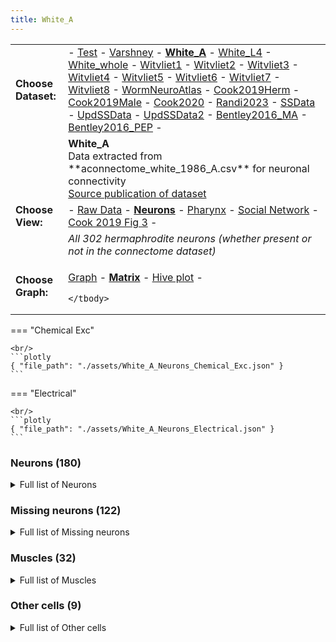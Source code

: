 ```yaml
---
title: White_A
---
```



<table>
    <tbody>
        <tr>
            <td><b>Choose Dataset: </b></td>
            <td>- <a href="../Neurons_Test_data">Test</a> - <a href="../Neurons_Varshney_data">Varshney</a> - <b><a href="../Neurons_White_A_data">White_A</a></b> - <a href="../Neurons_White_L4_data">White_L4</a> - <a href="../Neurons_White_whole_data">White_whole</a> - <a href="../Neurons_Witvliet1_data">Witvliet1</a> - <a href="../Neurons_Witvliet2_data">Witvliet2</a> - <a href="../Neurons_Witvliet3_data">Witvliet3</a> - <a href="../Neurons_Witvliet4_data">Witvliet4</a> - <a href="../Neurons_Witvliet5_data">Witvliet5</a> - <a href="../Neurons_Witvliet6_data">Witvliet6</a> - <a href="../Neurons_Witvliet7_data">Witvliet7</a> - <a href="../Neurons_Witvliet8_data">Witvliet8</a> - <a href="../Neurons_WormNeuroAtlas_data">WormNeuroAtlas</a> - <a href="../Neurons_Cook2019Herm_data">Cook2019Herm</a> - <a href="../Neurons_Cook2019Male_data">Cook2019Male</a> - <a href="../Neurons_Cook2020_data">Cook2020</a> - <a href="../Neurons_Randi2023_data">Randi2023</a> - <a href="../Neurons_SSData_data">SSData</a> - <a href="../Neurons_UpdSSData_data">UpdSSData</a> - <a href="../Neurons_UpdSSData2_data">UpdSSData2</a> - <a href="../Neurons_Bentley2016_MA_data">Bentley2016_MA</a> - <a href="../Neurons_Bentley2016_PEP_data">Bentley2016_PEP</a> - </td>
        </tr>
        <tr>
            <td ></td>
            <td ><b>White_A</b><br/>Data extracted from **aconnectome_white_1986_A.csv** for neuronal connectivity<br/><a href="../White_1986">Source publication of dataset</a></td>
        </tr>
        <tr>
            <td><b>Choose View: </b></td>
            <td> - <a href="../White_A_data">Raw Data</a> - <b><a href="../Neurons_White_A_data">Neurons</a></b> - <a href="../Pharynx_White_A_data">Pharynx</a> - <a href="../Social_White_A_data">Social Network</a> - <a href="../Full1_White_A_data">Cook 2019 Fig 3</a> - </td>
        </tr>
        <tr>
            <td ></td>
            <td ><i>All 302 hermaphrodite neurons (whether present or not in the connectome dataset)</i></td>
        </tr>
        <tr>
            <td><b>Choose Graph:</b></td>
            <td>

<a href="../Neurons_White_A_data_graph">Graph</a> - <b><a href="../Neurons_White_A_data">Matrix</a></b> - <a href="../Neurons_White_A_data_hiveplot">Hive plot</a> - 


    </tbody>
</table>=== "Chemical Exc"

    <br/>
    ```plotly
    { "file_path": "./assets/White_A_Neurons_Chemical_Exc.json" }
    ```

=== "Electrical"

    <br/>
    ```plotly
    { "file_path": "./assets/White_A_Neurons_Electrical.json" }
    ```


### Neurons (180)
<details><summary>Full list of Neurons</summary>
<a href="../Cells/index.html#ADAL" title="Layer 3 interneuron">ADAL</a> | <a href="../Cells/index.html#ADAR" title="Layer 3 interneuron">ADAR</a> | <a href="../Cells/index.html#ADEL" title="Sensory neuron (mechanosensory)">ADEL</a> | <a href="../Cells/index.html#ADER" title="Sensory neuron (mechanosensory)">ADER</a> | <a href="../Cells/index.html#ADFL" title="Sensory neuron (amphid)">ADFL</a> | <a href="../Cells/index.html#ADFR" title="Sensory neuron (amphid)">ADFR</a> | <a href="../Cells/index.html#ADLL" title="Sensory neuron (amphid, nociceptive)">ADLL</a> | <a href="../Cells/index.html#ADLR" title="Sensory neuron (amphid, nociceptive)">ADLR</a> | <a href="../Cells/index.html#AFDL" title="Sensory neuron (amphid)">AFDL</a> | <a href="../Cells/index.html#AFDR" title="Sensory neuron (amphid)">AFDR</a> | <a href="../Cells/index.html#AIAL" title="Layer 3 interneuron">AIAL</a> | <a href="../Cells/index.html#AIAR" title="Layer 3 interneuron">AIAR</a> | <a href="../Cells/index.html#AIBL" title="Layer 2 interneuron">AIBL</a> | <a href="../Cells/index.html#AIBR" title="Layer 2 interneuron">AIBR</a> | <a href="../Cells/index.html#AIML" title="Category 4 interneuron">AIML</a> | <a href="../Cells/index.html#AIMR" title="Category 4 interneuron">AIMR</a> | <a href="../Cells/index.html#AINL" title="Category 4 interneuron">AINL</a> | <a href="../Cells/index.html#AINR" title="Category 4 interneuron">AINR</a> | <a href="../Cells/index.html#AIYL" title="Layer 3 interneuron">AIYL</a> | <a href="../Cells/index.html#AIYR" title="Layer 3 interneuron">AIYR</a> | <a href="../Cells/index.html#AIZL" title="Layer 3 interneuron">AIZL</a> | <a href="../Cells/index.html#AIZR" title="Layer 3 interneuron">AIZR</a> | <a href="../Cells/index.html#ALA" title="Layer 3 interneuron">ALA</a> | <a href="../Cells/index.html#ALML" title="Sensory neuron (mechanosensory)">ALML</a> | <a href="../Cells/index.html#ALMR" title="Sensory neuron (mechanosensory)">ALMR</a> | <a href="../Cells/index.html#ALNL" title="Sensory neuron (touch)">ALNL</a> | <a href="../Cells/index.html#ALNR" title="Sensory neuron (touch)">ALNR</a> | <a href="../Cells/index.html#AQR" title="Sensory neuron (touch)">AQR</a> | <a href="../Cells/index.html#ASEL" title="Sensory neuron (amphid)">ASEL</a> | <a href="../Cells/index.html#ASER" title="Sensory neuron (amphid)">ASER</a> | <a href="../Cells/index.html#ASGL" title="Sensory neuron (amphid)">ASGL</a> | <a href="../Cells/index.html#ASGR" title="Sensory neuron (amphid)">ASGR</a> | <a href="../Cells/index.html#ASHL" title="Sensory neuron (amphid, nociceptive)">ASHL</a> | <a href="../Cells/index.html#ASHR" title="Sensory neuron (amphid, nociceptive)">ASHR</a> | <a href="../Cells/index.html#ASIL" title="Sensory neuron (amphid)">ASIL</a> | <a href="../Cells/index.html#ASIR" title="Sensory neuron (amphid)">ASIR</a> | <a href="../Cells/index.html#ASJL" title="Sensory neuron (amphid)">ASJL</a> | <a href="../Cells/index.html#ASJR" title="Sensory neuron (amphid)">ASJR</a> | <a href="../Cells/index.html#ASKL" title="Sensory neuron (amphid)">ASKL</a> | <a href="../Cells/index.html#ASKR" title="Sensory neuron (amphid)">ASKR</a> | <a href="../Cells/index.html#AUAL" title="Layer 3 interneuron">AUAL</a> | <a href="../Cells/index.html#AUAR" title="Layer 3 interneuron">AUAR</a> | <a href="../Cells/index.html#AVAL" title="Layer 1 interneuron">AVAL</a> | <a href="../Cells/index.html#AVAR" title="Layer 1 interneuron">AVAR</a> | <a href="../Cells/index.html#AVBL" title="Layer 1 interneuron">AVBL</a> | <a href="../Cells/index.html#AVBR" title="Layer 1 interneuron">AVBR</a> | <a href="../Cells/index.html#AVDL" title="Layer 2 interneuron">AVDL</a> | <a href="../Cells/index.html#AVDR" title="Layer 2 interneuron">AVDR</a> | <a href="../Cells/index.html#AVEL" title="Layer 1 interneuron">AVEL</a> | <a href="../Cells/index.html#AVER" title="Layer 1 interneuron">AVER</a> | <a href="../Cells/index.html#AVFL" title="Layer 3 interneuron">AVFL</a> | <a href="../Cells/index.html#AVFR" title="Layer 3 interneuron">AVFR</a> | <a href="../Cells/index.html#AVHL" title="Layer 3 interneuron">AVHL</a> | <a href="../Cells/index.html#AVHR" title="Layer 3 interneuron">AVHR</a> | <a href="../Cells/index.html#AVJL" title="Layer 2 interneuron">AVJL</a> | <a href="../Cells/index.html#AVJR" title="Layer 2 interneuron">AVJR</a> | <a href="../Cells/index.html#AVKL" title="Layer 2 interneuron">AVKL</a> | <a href="../Cells/index.html#AVKR" title="Layer 2 interneuron">AVKR</a> | <a href="../Cells/index.html#AVL" title="Layer 2 interneuron">AVL</a> | <a href="../Cells/index.html#AVM" title="Sensory neuron (mechanosensory)">AVM</a> | <a href="../Cells/index.html#AWAL" title="Sensory neuron (amphid)">AWAL</a> | <a href="../Cells/index.html#AWAR" title="Sensory neuron (amphid)">AWAR</a> | <a href="../Cells/index.html#AWBL" title="Sensory neuron (amphid)">AWBL</a> | <a href="../Cells/index.html#AWBR" title="Sensory neuron (amphid)">AWBR</a> | <a href="../Cells/index.html#AWCL" title="Sensory neuron (amphid)">AWCL</a> | <a href="../Cells/index.html#AWCR" title="Sensory neuron (amphid)">AWCR</a> | <a href="../Cells/index.html#BAGL" title="Sensory neuron (O2, CO2, social signals, touch)">BAGL</a> | <a href="../Cells/index.html#BAGR" title="Sensory neuron (O2, CO2, social signals, touch)">BAGR</a> | <a href="../Cells/index.html#BDUL" title="Layer 3 interneuron">BDUL</a> | <a href="../Cells/index.html#BDUR" title="Layer 3 interneuron">BDUR</a> | <a href="../Cells/index.html#CEPDL" title="Sensory neuron (cephalic)">CEPDL</a> | <a href="../Cells/index.html#CEPDR" title="Sensory neuron (cephalic)">CEPDR</a> | <a href="../Cells/index.html#CEPVL" title="Sensory neuron (cephalic)">CEPVL</a> | <a href="../Cells/index.html#CEPVR" title="Sensory neuron (cephalic)">CEPVR</a> | <a href="../Cells/index.html#DVA" title="Sensory neuron (mechanosensory)">DVA</a> | <a href="../Cells/index.html#DVC" title="Layer 2 interneuron">DVC</a> | <a href="../Cells/index.html#FLPL" title="Sensory neuron (mechanosensory)">FLPL</a> | <a href="../Cells/index.html#FLPR" title="Sensory neuron (mechanosensory)">FLPR</a> | <a href="../Cells/index.html#HSNL" title="Hermaphrodite specific motor neuron">HSNL</a> | <a href="../Cells/index.html#HSNR" title="Hermaphrodite specific motor neuron">HSNR</a> | <a href="../Cells/index.html#IL1DL" title="Sensory neuron (cephalic)">IL1DL</a> | <a href="../Cells/index.html#IL1DR" title="Sensory neuron (cephalic)">IL1DR</a> | <a href="../Cells/index.html#IL1L" title="Sensory neuron (cephalic)">IL1L</a> | <a href="../Cells/index.html#IL1R" title="Sensory neuron (cephalic)">IL1R</a> | <a href="../Cells/index.html#IL1VL" title="Sensory neuron (cephalic)">IL1VL</a> | <a href="../Cells/index.html#IL1VR" title="Sensory neuron (cephalic)">IL1VR</a> | <a href="../Cells/index.html#IL2DL" title="Sensory neuron (cephalic)">IL2DL</a> | <a href="../Cells/index.html#IL2DR" title="Sensory neuron (cephalic)">IL2DR</a> | <a href="../Cells/index.html#IL2L" title="Sensory neuron (cephalic)">IL2L</a> | <a href="../Cells/index.html#IL2R" title="Sensory neuron (cephalic)">IL2R</a> | <a href="../Cells/index.html#IL2VL" title="Sensory neuron (cephalic)">IL2VL</a> | <a href="../Cells/index.html#IL2VR" title="Sensory neuron (cephalic)">IL2VR</a> | <a href="../Cells/index.html#OLLL" title="Sensory neuron (cephalic)">OLLL</a> | <a href="../Cells/index.html#OLLR" title="Sensory neuron (cephalic)">OLLR</a> | <a href="../Cells/index.html#OLQDL" title="Sensory neuron (cephalic)">OLQDL</a> | <a href="../Cells/index.html#OLQDR" title="Sensory neuron (cephalic)">OLQDR</a> | <a href="../Cells/index.html#OLQVL" title="Sensory neuron (cephalic)">OLQVL</a> | <a href="../Cells/index.html#OLQVR" title="Sensory neuron (cephalic)">OLQVR</a> | <a href="../Cells/index.html#PLNL" title="Sensory neuron (touch)">PLNL</a> | <a href="../Cells/index.html#PLNR" title="Sensory neuron (touch)">PLNR</a> | <a href="../Cells/index.html#PVCL" title="Layer 1 interneuron">PVCL</a> | <a href="../Cells/index.html#PVCR" title="Layer 1 interneuron">PVCR</a> | <a href="../Cells/index.html#PVNL" title="Layer 3 interneuron">PVNL</a> | <a href="../Cells/index.html#PVNR" title="Layer 3 interneuron">PVNR</a> | <a href="../Cells/index.html#PVPL" title="Layer 3 interneuron">PVPL</a> | <a href="../Cells/index.html#PVPR" title="Layer 3 interneuron">PVPR</a> | <a href="../Cells/index.html#PVQL" title="Layer 3 interneuron">PVQL</a> | <a href="../Cells/index.html#PVQR" title="Layer 3 interneuron">PVQR</a> | <a href="../Cells/index.html#PVR" title="Layer 3 interneuron">PVR</a> | <a href="../Cells/index.html#PVT" title="Layer 2 interneuron">PVT</a> | <a href="../Cells/index.html#RIAL" title="Layer 1 interneuron">RIAL</a> | <a href="../Cells/index.html#RIAR" title="Layer 1 interneuron">RIAR</a> | <a href="../Cells/index.html#RIBL" title="Layer 2 interneuron">RIBL</a> | <a href="../Cells/index.html#RIBR" title="Layer 2 interneuron">RIBR</a> | <a href="../Cells/index.html#RICL" title="Layer 2 interneuron">RICL</a> | <a href="../Cells/index.html#RICR" title="Layer 2 interneuron">RICR</a> | <a href="../Cells/index.html#RID" title="Layer 1 interneuron">RID</a> | <a href="../Cells/index.html#RIFL" title="Layer 3 interneuron">RIFL</a> | <a href="../Cells/index.html#RIFR" title="Layer 3 interneuron">RIFR</a> | <a href="../Cells/index.html#RIGL" title="Layer 2 interneuron">RIGL</a> | <a href="../Cells/index.html#RIGR" title="Layer 2 interneuron">RIGR</a> | <a href="../Cells/index.html#RIH" title="Category 4 interneuron">RIH</a> | <a href="../Cells/index.html#RIML" title="Layer 1 interneuron; motorneuron in White et al., 1986">RIML</a> | <a href="../Cells/index.html#RIMR" title="Layer 1 interneuron; motorneuron in White et al., 1986">RIMR</a> | <a href="../Cells/index.html#RIPL" title="Linker to pharynx">RIPL</a> | <a href="../Cells/index.html#RIPR" title="Linker to pharynx">RIPR</a> | <a href="../Cells/index.html#RIR" title="Category 4 interneuron">RIR</a> | <a href="../Cells/index.html#RIS" title="Layer 3 interneuron">RIS</a> | <a href="../Cells/index.html#RIVL" title="Head motor neuron">RIVL</a> | <a href="../Cells/index.html#RIVR" title="Head motor neuron">RIVR</a> | <a href="../Cells/index.html#RMDDL" title="Head motor neuron">RMDDL</a> | <a href="../Cells/index.html#RMDDR" title="Head motor neuron">RMDDR</a> | <a href="../Cells/index.html#RMDL" title="Head motor neuron">RMDL</a> | <a href="../Cells/index.html#RMDR" title="Head motor neuron">RMDR</a> | <a href="../Cells/index.html#RMDVL" title="Head motor neuron">RMDVL</a> | <a href="../Cells/index.html#RMDVR" title="Head motor neuron">RMDVR</a> | <a href="../Cells/index.html#RMED" title="Head motor neuron">RMED</a> | <a href="../Cells/index.html#RMEL" title="Head motor neuron">RMEL</a> | <a href="../Cells/index.html#RMER" title="Head motor neuron">RMER</a> | <a href="../Cells/index.html#RMEV" title="Head motor neuron">RMEV</a> | <a href="../Cells/index.html#RMFL" title="Layer 2 interneuron">RMFL</a> | <a href="../Cells/index.html#RMFR" title="Layer 2 interneuron">RMFR</a> | <a href="../Cells/index.html#RMGL" title="Layer 2 interneuron">RMGL</a> | <a href="../Cells/index.html#RMGR" title="Layer 2 interneuron">RMGR</a> | <a href="../Cells/index.html#RMHL" title="Head motor neuron">RMHL</a> | <a href="../Cells/index.html#RMHR" title="Head motor neuron">RMHR</a> | <a href="../Cells/index.html#SAADL" title="Layer 2 interneuron">SAADL</a> | <a href="../Cells/index.html#SAADR" title="Layer 2 interneuron">SAADR</a> | <a href="../Cells/index.html#SAAVL" title="Layer 2 interneuron">SAAVL</a> | <a href="../Cells/index.html#SAAVR" title="Layer 2 interneuron">SAAVR</a> | <a href="../Cells/index.html#SDQL" title="Sensory neuron (touch)">SDQL</a> | <a href="../Cells/index.html#SDQR" title="Sensory neuron (touch)">SDQR</a> | <a href="../Cells/index.html#SIADL" title="Sublateral motor neuron; interneuron in White et al., 1986">SIADL</a> | <a href="../Cells/index.html#SIADR" title="Sublateral motor neuron; interneuron in White et al., 1986">SIADR</a> | <a href="../Cells/index.html#SIAVL" title="Sublateral motor neuron; interneuron in White et al., 1986">SIAVL</a> | <a href="../Cells/index.html#SIAVR" title="Sublateral motor neuron; interneuron in White et al., 1986">SIAVR</a> | <a href="../Cells/index.html#SIBDL" title="Sublateral motor neuron; interneuron in White et al., 1986">SIBDL</a> | <a href="../Cells/index.html#SIBDR" title="Sublateral motor neuron; interneuron in White et al., 1986">SIBDR</a> | <a href="../Cells/index.html#SIBVL" title="Sublateral motor neuron; interneuron in White et al., 1986">SIBVL</a> | <a href="../Cells/index.html#SIBVR" title="Sublateral motor neuron; interneuron in White et al., 1986">SIBVR</a> | <a href="../Cells/index.html#SMBDL" title="Sublateral motor neuron">SMBDL</a> | <a href="../Cells/index.html#SMBDR" title="Sublateral motor neuron">SMBDR</a> | <a href="../Cells/index.html#SMBVL" title="Sublateral motor neuron">SMBVL</a> | <a href="../Cells/index.html#SMBVR" title="Sublateral motor neuron">SMBVR</a> | <a href="../Cells/index.html#SMDDL" title="Sublateral motor neuron">SMDDL</a> | <a href="../Cells/index.html#SMDDR" title="Sublateral motor neuron">SMDDR</a> | <a href="../Cells/index.html#SMDVL" title="Sublateral motor neuron">SMDVL</a> | <a href="../Cells/index.html#SMDVR" title="Sublateral motor neuron">SMDVR</a> | <a href="../Cells/index.html#URADL" title="Head motor neuron">URADL</a> | <a href="../Cells/index.html#URADR" title="Head motor neuron">URADR</a> | <a href="../Cells/index.html#URAVL" title="Head motor neuron">URAVL</a> | <a href="../Cells/index.html#URAVR" title="Head motor neuron">URAVR</a> | <a href="../Cells/index.html#URBL" title="Category 4 interneuron">URBL</a> | <a href="../Cells/index.html#URBR" title="Category 4 interneuron">URBR</a> | <a href="../Cells/index.html#URXL" title="Sensory neuron (O2, CO2, social signals, touch)">URXL</a> | <a href="../Cells/index.html#URXR" title="Sensory neuron (O2, CO2, social signals, touch)">URXR</a> | <a href="../Cells/index.html#URYDL" title="Sensory neuron (cephalic)">URYDL</a> | <a href="../Cells/index.html#URYDR" title="Sensory neuron (cephalic)">URYDR</a> | <a href="../Cells/index.html#URYVL" title="Sensory neuron (cephalic)">URYVL</a> | <a href="../Cells/index.html#URYVR" title="Sensory neuron (cephalic)">URYVR</a>
</details>

### Missing neurons (122)
<details><summary>Full list of Missing neurons</summary>
<a href="../Cells/index.html#AS1" title="Ventral cord motor neuron">AS1</a> | <a href="../Cells/index.html#AS10" title="Ventral cord motor neuron">AS10</a> | <a href="../Cells/index.html#AS11" title="Ventral cord motor neuron">AS11</a> | <a href="../Cells/index.html#AS2" title="Ventral cord motor neuron">AS2</a> | <a href="../Cells/index.html#AS3" title="Ventral cord motor neuron">AS3</a> | <a href="../Cells/index.html#AS4" title="Ventral cord motor neuron">AS4</a> | <a href="../Cells/index.html#AS5" title="Ventral cord motor neuron">AS5</a> | <a href="../Cells/index.html#AS6" title="Ventral cord motor neuron">AS6</a> | <a href="../Cells/index.html#AS7" title="Ventral cord motor neuron">AS7</a> | <a href="../Cells/index.html#AS8" title="Ventral cord motor neuron">AS8</a> | <a href="../Cells/index.html#AS9" title="Ventral cord motor neuron">AS9</a> | <a href="../Cells/index.html#AVG" title="Layer 3 interneuron">AVG</a> | <a href="../Cells/index.html#CANL" title="Canal neuron">CANL</a> | <a href="../Cells/index.html#CANR" title="Canal neuron">CANR</a> | <a href="../Cells/index.html#DA1" title="Ventral cord motor neuron">DA1</a> | <a href="../Cells/index.html#DA2" title="Ventral cord motor neuron">DA2</a> | <a href="../Cells/index.html#DA3" title="Ventral cord motor neuron">DA3</a> | <a href="../Cells/index.html#DA4" title="Ventral cord motor neuron">DA4</a> | <a href="../Cells/index.html#DA5" title="Ventral cord motor neuron">DA5</a> | <a href="../Cells/index.html#DA6" title="Ventral cord motor neuron">DA6</a> | <a href="../Cells/index.html#DA7" title="Ventral cord motor neuron">DA7</a> | <a href="../Cells/index.html#DA8" title="Ventral cord motor neuron">DA8</a> | <a href="../Cells/index.html#DA9" title="Ventral cord motor neuron">DA9</a> | <a href="../Cells/index.html#DB1" title="Ventral cord motor neuron">DB1</a> | <a href="../Cells/index.html#DB2" title="Ventral cord motor neuron">DB2</a> | <a href="../Cells/index.html#DB3" title="Ventral cord motor neuron">DB3</a> | <a href="../Cells/index.html#DB4" title="Ventral cord motor neuron">DB4</a> | <a href="../Cells/index.html#DB5" title="Ventral cord motor neuron">DB5</a> | <a href="../Cells/index.html#DB6" title="Ventral cord motor neuron">DB6</a> | <a href="../Cells/index.html#DB7" title="Ventral cord motor neuron">DB7</a> | <a href="../Cells/index.html#DD1" title="Ventral cord motor neuron">DD1</a> | <a href="../Cells/index.html#DD2" title="Ventral cord motor neuron">DD2</a> | <a href="../Cells/index.html#DD3" title="Ventral cord motor neuron">DD3</a> | <a href="../Cells/index.html#DD4" title="Ventral cord motor neuron">DD4</a> | <a href="../Cells/index.html#DD5" title="Ventral cord motor neuron">DD5</a> | <a href="../Cells/index.html#DD6" title="Ventral cord motor neuron">DD6</a> | <a href="../Cells/index.html#DVB" title="Layer 3 interneuron">DVB</a> | <a href="../Cells/index.html#I1L" title="Pharyngeal interneuron">I1L</a> | <a href="../Cells/index.html#I1R" title="Pharyngeal interneuron">I1R</a> | <a href="../Cells/index.html#I2L" title="Pharyngeal interneuron">I2L</a> | <a href="../Cells/index.html#I2R" title="Pharyngeal interneuron">I2R</a> | <a href="../Cells/index.html#I3" title="Pharyngeal interneuron">I3</a> | <a href="../Cells/index.html#I4" title="Pharyngeal interneuron">I4</a> | <a href="../Cells/index.html#I5" title="Pharyngeal interneuron">I5</a> | <a href="../Cells/index.html#I6" title="Pharyngeal interneuron">I6</a> | <a href="../Cells/index.html#LUAL" title="Layer 3 interneuron">LUAL</a> | <a href="../Cells/index.html#LUAR" title="Layer 3 interneuron">LUAR</a> | <a href="../Cells/index.html#M1" title="Pharyngeal motor neuron">M1</a> | <a href="../Cells/index.html#M2L" title="Pharyngeal motor neuron">M2L</a> | <a href="../Cells/index.html#M2R" title="Pharyngeal motor neuron">M2R</a> | <a href="../Cells/index.html#M3L" title="Pharyngeal motor neuron">M3L</a> | <a href="../Cells/index.html#M3R" title="Pharyngeal motor neuron">M3R</a> | <a href="../Cells/index.html#M4" title="Pharyngeal motor neuron">M4</a> | <a href="../Cells/index.html#M5" title="Pharyngeal motor neuron">M5</a> | <a href="../Cells/index.html#MCL" title="Pharyngeal polymodal neuron">MCL</a> | <a href="../Cells/index.html#MCR" title="Pharyngeal polymodal neuron">MCR</a> | <a href="../Cells/index.html#MI" title="Pharyngeal polymodal neuron">MI</a> | <a href="../Cells/index.html#NSML" title="Pharyngeal polymodal neuron">NSML</a> | <a href="../Cells/index.html#NSMR" title="Pharyngeal polymodal neuron">NSMR</a> | <a href="../Cells/index.html#PDA" title="Ventral cord motor neuron">PDA</a> | <a href="../Cells/index.html#PDB" title="Ventral cord motor neuron">PDB</a> | <a href="../Cells/index.html#PDEL" title="Sensory neuron (mechanosensory)">PDEL</a> | <a href="../Cells/index.html#PDER" title="Sensory neuron (mechanosensory)">PDER</a> | <a href="../Cells/index.html#PHAL" title="Sensory neuron (phasmid)">PHAL</a> | <a href="../Cells/index.html#PHAR" title="Sensory neuron (phasmid)">PHAR</a> | <a href="../Cells/index.html#PHBL" title="Sensory neuron (phasmid)">PHBL</a> | <a href="../Cells/index.html#PHBR" title="Sensory neuron (phasmid)">PHBR</a> | <a href="../Cells/index.html#PHCL" title="Sensory neuron (phasmid)">PHCL</a> | <a href="../Cells/index.html#PHCR" title="Sensory neuron (phasmid)">PHCR</a> | <a href="../Cells/index.html#PLML" title="Sensory neuron (mechanosensory)">PLML</a> | <a href="../Cells/index.html#PLMR" title="Sensory neuron (mechanosensory)">PLMR</a> | <a href="../Cells/index.html#PQR" title="Sensory neuron (touch)">PQR</a> | <a href="../Cells/index.html#PVDL" title="Sensory neuron (mechanosensory)">PVDL</a> | <a href="../Cells/index.html#PVDR" title="Sensory neuron (mechanosensory)">PVDR</a> | <a href="../Cells/index.html#PVM" title="Sensory neuron (mechanosensory)">PVM</a> | <a href="../Cells/index.html#PVWL" title="Layer 2 interneuron">PVWL</a> | <a href="../Cells/index.html#PVWR" title="Layer 2 interneuron">PVWR</a> | <a href="../Cells/index.html#SABD" title="Sublateral motor neuron; interneuron in White et al., 1986">SABD</a> | <a href="../Cells/index.html#SABVL" title="Sublateral motor neuron; interneuron in White et al., 1986">SABVL</a> | <a href="../Cells/index.html#SABVR" title="Sublateral motor neuron; interneuron in White et al., 1986">SABVR</a> | <a href="../Cells/index.html#VA1" title="Ventral cord motor neuron">VA1</a> | <a href="../Cells/index.html#VA10" title="Ventral cord motor neuron">VA10</a> | <a href="../Cells/index.html#VA11" title="Ventral cord motor neuron">VA11</a> | <a href="../Cells/index.html#VA12" title="Ventral cord motor neuron">VA12</a> | <a href="../Cells/index.html#VA2" title="Ventral cord motor neuron">VA2</a> | <a href="../Cells/index.html#VA3" title="Ventral cord motor neuron">VA3</a> | <a href="../Cells/index.html#VA4" title="Ventral cord motor neuron">VA4</a> | <a href="../Cells/index.html#VA5" title="Ventral cord motor neuron">VA5</a> | <a href="../Cells/index.html#VA6" title="Ventral cord motor neuron">VA6</a> | <a href="../Cells/index.html#VA7" title="Ventral cord motor neuron">VA7</a> | <a href="../Cells/index.html#VA8" title="Ventral cord motor neuron">VA8</a> | <a href="../Cells/index.html#VA9" title="Ventral cord motor neuron">VA9</a> | <a href="../Cells/index.html#VB1" title="Ventral cord motor neuron">VB1</a> | <a href="../Cells/index.html#VB10" title="Ventral cord motor neuron">VB10</a> | <a href="../Cells/index.html#VB11" title="Ventral cord motor neuron">VB11</a> | <a href="../Cells/index.html#VB2" title="Ventral cord motor neuron">VB2</a> | <a href="../Cells/index.html#VB3" title="Ventral cord motor neuron">VB3</a> | <a href="../Cells/index.html#VB4" title="Ventral cord motor neuron">VB4</a> | <a href="../Cells/index.html#VB5" title="Ventral cord motor neuron">VB5</a> | <a href="../Cells/index.html#VB6" title="Ventral cord motor neuron">VB6</a> | <a href="../Cells/index.html#VB7" title="Ventral cord motor neuron">VB7</a> | <a href="../Cells/index.html#VB8" title="Ventral cord motor neuron">VB8</a> | <a href="../Cells/index.html#VB9" title="Ventral cord motor neuron">VB9</a> | <a href="../Cells/index.html#VC1" title="Hermaphrodite specific motor neuron">VC1</a> | <a href="../Cells/index.html#VC2" title="Hermaphrodite specific motor neuron">VC2</a> | <a href="../Cells/index.html#VC3" title="Hermaphrodite specific motor neuron">VC3</a> | <a href="../Cells/index.html#VC4" title="Hermaphrodite specific motor neuron">VC4</a> | <a href="../Cells/index.html#VC5" title="Hermaphrodite specific motor neuron">VC5</a> | <a href="../Cells/index.html#VC6" title="Hermaphrodite specific motor neuron">VC6</a> | <a href="../Cells/index.html#VD1" title="Ventral cord motor neuron">VD1</a> | <a href="../Cells/index.html#VD10" title="Ventral cord motor neuron">VD10</a> | <a href="../Cells/index.html#VD11" title="Ventral cord motor neuron">VD11</a> | <a href="../Cells/index.html#VD12" title="Ventral cord motor neuron">VD12</a> | <a href="../Cells/index.html#VD13" title="Ventral cord motor neuron">VD13</a> | <a href="../Cells/index.html#VD2" title="Ventral cord motor neuron">VD2</a> | <a href="../Cells/index.html#VD3" title="Ventral cord motor neuron">VD3</a> | <a href="../Cells/index.html#VD4" title="Ventral cord motor neuron">VD4</a> | <a href="../Cells/index.html#VD5" title="Ventral cord motor neuron">VD5</a> | <a href="../Cells/index.html#VD6" title="Ventral cord motor neuron">VD6</a> | <a href="../Cells/index.html#VD7" title="Ventral cord motor neuron">VD7</a> | <a href="../Cells/index.html#VD8" title="Ventral cord motor neuron">VD8</a> | <a href="../Cells/index.html#VD9" title="Ventral cord motor neuron">VD9</a>
</details>

### Muscles (32)
<details><summary>Full list of Muscles</summary>
<a href="../Cells/index.html#MDL01" title="Head muscle">MDL01</a> | <a href="../Cells/index.html#MDL02" title="Head muscle">MDL02</a> | <a href="../Cells/index.html#MDL03" title="Head muscle">MDL03</a> | <a href="../Cells/index.html#MDL04" title="Head muscle">MDL04</a> | <a href="../Cells/index.html#MDL05" title="Head muscle">MDL05</a> | <a href="../Cells/index.html#MDL06" title="Head muscle">MDL06</a> | <a href="../Cells/index.html#MDL07" title="Head muscle">MDL07</a> | <a href="../Cells/index.html#MDL08" title="Main body muscle">MDL08</a> | <a href="../Cells/index.html#MDR01" title="Head muscle">MDR01</a> | <a href="../Cells/index.html#MDR02" title="Head muscle">MDR02</a> | <a href="../Cells/index.html#MDR03" title="Head muscle">MDR03</a> | <a href="../Cells/index.html#MDR04" title="Head muscle">MDR04</a> | <a href="../Cells/index.html#MDR05" title="Head muscle">MDR05</a> | <a href="../Cells/index.html#MDR06" title="Head muscle">MDR06</a> | <a href="../Cells/index.html#MDR07" title="Head muscle">MDR07</a> | <a href="../Cells/index.html#MDR08" title="Main body muscle">MDR08</a> | <a href="../Cells/index.html#MVL01" title="Head muscle">MVL01</a> | <a href="../Cells/index.html#MVL02" title="Head muscle">MVL02</a> | <a href="../Cells/index.html#MVL03" title="Head muscle">MVL03</a> | <a href="../Cells/index.html#MVL04" title="Head muscle">MVL04</a> | <a href="../Cells/index.html#MVL05" title="Head muscle">MVL05</a> | <a href="../Cells/index.html#MVL06" title="Head muscle">MVL06</a> | <a href="../Cells/index.html#MVL07" title="Head muscle">MVL07</a> | <a href="../Cells/index.html#MVL08" title="Main body muscle">MVL08</a> | <a href="../Cells/index.html#MVR01" title="Head muscle">MVR01</a> | <a href="../Cells/index.html#MVR02" title="Head muscle">MVR02</a> | <a href="../Cells/index.html#MVR03" title="Head muscle">MVR03</a> | <a href="../Cells/index.html#MVR04" title="Head muscle">MVR04</a> | <a href="../Cells/index.html#MVR05" title="Head muscle">MVR05</a> | <a href="../Cells/index.html#MVR06" title="Head muscle">MVR06</a> | <a href="../Cells/index.html#MVR07" title="Head muscle">MVR07</a> | <a href="../Cells/index.html#MVR08" title="Main body muscle">MVR08</a>
</details>

### Other cells (9)
<details><summary>Full list of Other cells</summary>
<a href="../Cells/index.html#CEPshDR" title="Glial">CEPshDR</a> | <a href="../Cells/index.html#CEPshVL" title="Glial">CEPshVL</a> | <a href="../Cells/index.html#CEPshVR" title="Glial">CEPshVR</a> | <a href="../Cells/index.html#GLRDL" title="GLR cell">GLRDL</a> | <a href="../Cells/index.html#GLRDR" title="GLR cell">GLRDR</a> | <a href="../Cells/index.html#GLRL" title="GLR cell">GLRL</a> | <a href="../Cells/index.html#GLRR" title="GLR cell">GLRR</a> | <a href="../Cells/index.html#GLRVL" title="GLR cell">GLRVL</a> | <a href="../Cells/index.html#GLRVR" title="GLR cell">GLRVR</a>
</details>
